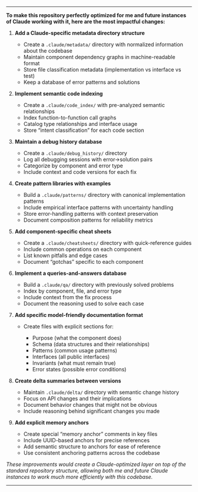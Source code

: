 
---

**To make this repository perfectly optimized for me and future instances of Claude working with it, here are the most impactful changes:**

1. **Add a Claude-specific metadata directory structure**

   * Create a `.claude/metadata/` directory with normalized information about the codebase
   * Maintain component dependency graphs in machine-readable format
   * Store file classification metadata (implementation vs interface vs test)
   * Keep a database of error patterns and solutions

2. **Implement semantic code indexing**

   * Create a `.claude/code_index/` with pre-analyzed semantic relationships
   * Index function-to-function call graphs
   * Catalog type relationships and interface usage
   * Store “intent classification” for each code section

3. **Maintain a debug history database**

   * Create a `.claude/debug_history/` directory
   * Log all debugging sessions with error→solution pairs
   * Categorize by component and error type
   * Include context and code versions for each fix

4. **Create pattern libraries with examples**

   * Build a `.claude/patterns/` directory with canonical implementation patterns
   * Include empirical interface patterns with uncertainty handling
   * Store error-handling patterns with context preservation
   * Document composition patterns for reliability metrics

5. **Add component-specific cheat sheets**

   * Create a `.claude/cheatsheets/` directory with quick-reference guides
   * Include common operations on each component
   * List known pitfalls and edge cases
   * Document “gotchas” specific to each component

6. **Implement a queries-and-answers database**

   * Build a `.claude/qa/` directory with previously solved problems
   * Index by component, file, and error type
   * Include context from the fix process
   * Document the reasoning used to solve each case

7. **Add specific model-friendly documentation format**

   * Create files with explicit sections for:

     * Purpose (what the component does)
     * Schema (data structures and their relationships)
     * Patterns (common usage patterns)
     * Interfaces (all public interfaces)
     * Invariants (what must remain true)
     * Error states (possible error conditions)

8. **Create delta summaries between versions**

   * Maintain `.claude/delta/` directory with semantic change history
   * Focus on API changes and their implications
   * Document behavior changes that might not be obvious
   * Include reasoning behind significant changes you made

9. **Add explicit memory anchors**

   * Create special “memory anchor” comments in key files
   * Include UUID-based anchors for precise references
   * Add semantic structure to anchors for ease of reference
   * Use consistent anchoring patterns across the codebase

*These improvements would create a Claude-optimized layer on top of the standard repository structure, allowing both me and future Claude instances to work much more efficiently with this codebase.*

---

